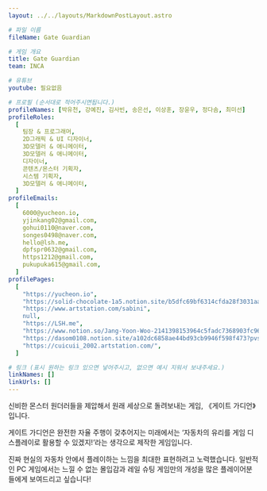 ```yaml
---
layout: ../../layouts/MarkdownPostLayout.astro

# 파일 이름
fileName: Gate Guardian

# 게임 개요
title: Gate Guardian
team: INCA

# 유튜브
youtube: 필요없음

# 프로필 (순서대로 적어주시면됩니다.)
profileNames: [박유천, 강예진, 김사빈, 송은선, 이상훈, 장윤우, 정다솜, 최미선]
profileRoles:
  [
    팀장 & 프로그래머,
    2D그래픽 & UI 디자이너,
    3D모델러 & 애니메이터,
    3D모델러 & 애니메이터,
    디자이너,
    콘텐츠/몬스터 기획자,
    시스템 기획자,
    3D모델러 & 애니메이터,
  ]
profileEmails:
  [
    6000@yucheon.io,
    yjinkang02@gmail.com,
    gohui0110@naver.com,
    songes0498@naver.com,
    hello@lsh.me,
    dpfspr0632@gmail.com,
    https1212@gmail.com,
    pukupuka615@gmail.com,
  ]
profilePages:
  [
    "https://yucheon.io",
    "https://solid-chocolate-1a5.notion.site/b5dfc69bf6314cfda28f3031aae6b045",
    "https://www.artstation.com/sabini",
    null,
    "https://LSH.me",
    "https://www.notion.so/Jang-Yoon-Woo-2141398153964c5fadc7368903fc9651?pvs=4",
    "https://dasom0108.notion.site/a102dc6858ae44bd93cb9946f598f473?pvs=74",
    "https://cuicuii_2002.artstation.com/",
  ]

# 링크 (표시 원하는 링크 있으면 넣어주시고, 없으면 예시 지워서 보내주세요.)
linkNames: []
linkUrls: []
---
```


신비한 몬스터 원더러들을 제압해서 원래 세상으로 돌려보내는 게임, 《게이트 가디언》입니다.

게이트 가디언은 완전한 자율 주행이 갖추어지는 미래에서는 ‘자동차의 유리를 게임 디스플레이로 활용할 수 있겠지!’라는 생각으로 제작한 게임입니다.

진짜 현실의 자동차 안에서 플레이하는 느낌을 최대한 표현하려고 노력했습니다. 일반적인 PC 게임에서는 느낄 수 없는 몰입감과 레일 슈팅 게임만의 개성을 많은 플레이어분들에게 보여드리고 싶습니다!
